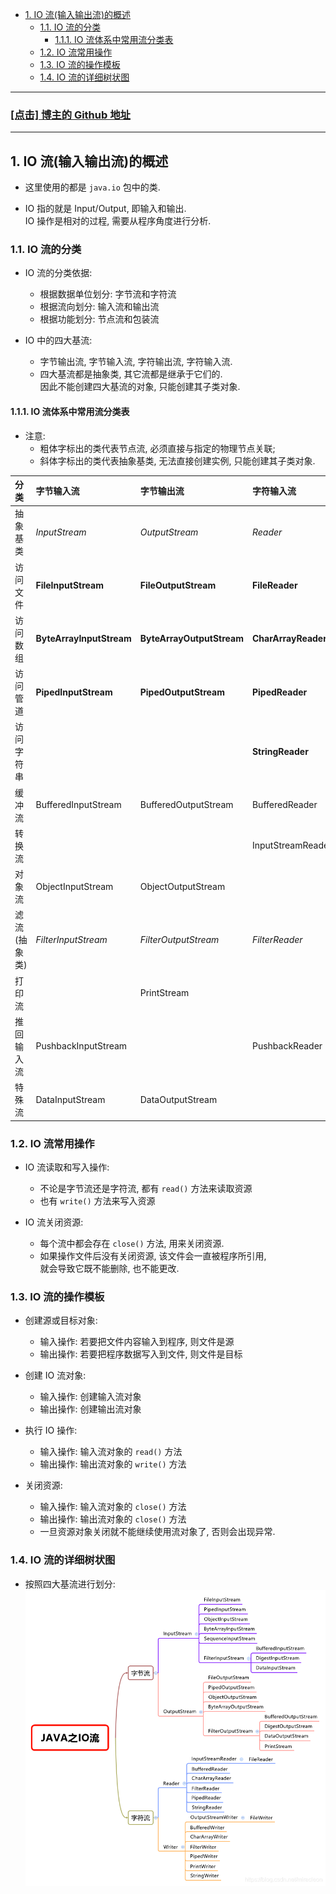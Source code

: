 <!-- TOC -->

- [1. IO 流(输入输出流)的概述](#1-io-流输入输出流的概述)
  - [1.1. IO 流的分类](#11-io-流的分类)
    - [1.1.1. IO 流体系中常用流分类表](#111-io-流体系中常用流分类表)
  - [1.2. IO 流常用操作](#12-io-流常用操作)
  - [1.3. IO 流的操作模板](#13-io-流的操作模板)
  - [1.4. IO 流的详细树状图](#14-io-流的详细树状图)

<!-- /TOC -->

****
<a href='https://github.com/leon9dragon'><h3>[点击] 博主的 Github 地址</h3></a>
****

## 1. IO 流(输入输出流)的概述
- 这里使用的都是 `java.io` 包中的类.

- IO 指的就是 Input/Output, 即输入和输出.  
  IO 操作是相对的过程, 需要从程序角度进行分析.

### 1.1. IO 流的分类
- IO 流的分类依据:
  - 根据数据单位划分: 字节流和字符流
  - 根据流向划分: 输入流和输出流
  - 根据功能划分: 节点流和包装流  

- IO 中的四大基流:  
  - 字节输出流, 字节输入流, 字符输出流, 字符输入流.  
  - 四大基流都是抽象类, 其它流都是继承于它们的.  
    因此不能创建四大基流的对象, 只能创建其子类对象.  

#### 1.1.1. IO 流体系中常用流分类表
- 注意: 
  - 粗体字标出的类代表节点流, 必须直接与指定的物理节点关联;  
  - 斜体字标出的类代表抽象基类, 无法直接创建实例, 只能创建其子类对象. 


<table>
  <thead>
  <tr>
    <th align="left">分类</th>
    <th align="left">字节输入流</th>
    <th align="left">字节输出流</th>
    <th align="left">字符输入流</th>
    <th align="left">字符输出流</th>
  </tr>
  </thead>
  <tbody>
  <tr>
    <td align="left">抽象基类</td>
    <td align="left"><em>InputStream</em></td>
    <td align="left"><em>OutputStream</em></td>
    <td align="left"><em>Reader</em></td>
    <td align="left"><em>Writer</em></td>
  </tr>
  <tr>
    <td align="left">访问文件</td>
    <td align="left"><strong>FileInputStream</strong></td>
    <td align="left"><strong>FileOutputStream</strong></td>
    <td align="left"><strong>FileReader</strong></td>
    <td align="left"><strong>FileWriter</strong></td>
  </tr>
  <tr>
    <td align="left">访问数组</td>
    <td align="left"><strong>ByteArrayInputStream</strong></td>
    <td align="left"><strong>ByteArrayOutputStream</strong></td>
    <td align="left"><strong>CharArrayReader</strong></td>
    <td align="left"><strong>CharArrayWriter</strong></td>
  </tr>
  <tr>
    <td align="left">访问管道</td>
    <td align="left"><strong>PipedInputStream</strong></td>
    <td align="left"><strong>PipedOutputStream</strong></td>
    <td align="left"><strong>PipedReader</strong></td>
    <td align="left"><strong>PipedWriter</strong></td>
  </tr>
  <tr>
    <td align="left">访问字符串</td>
    <td align="left"></td>
    <td align="left"></td>
    <td align="left"><strong>StringReader</strong></td>
    <td align="left"><strong>StringWriter</strong></td>
  </tr>
  <tr>
    <td align="left">缓冲流</td>
    <td align="left">BufferedInputStream</td>
    <td align="left">BufferedOutputStream</td>
    <td align="left">BufferedReader</td>
    <td align="left">BufferedWriter</td>
  </tr>
  <tr>
    <td align="left">转换流</td>
    <td align="left"></td>
    <td align="left"></td>
    <td align="left">InputStreamReader</td>
    <td align="left">OutputStreamWriter</td>
  </tr>
  <tr>
    <td align="left">对象流</td>
    <td align="left">ObjectInputStream</td>
    <td align="left">ObjectOutputStream</td>
    <td align="left"></td>
    <td align="left"></td>
  </tr>
  <tr>
    <td align="left">滤流(抽象类)</td>
    <td align="left"><em>FilterInputStream</em></td>
    <td align="left"><em>FilterOutputStream</em></td>
    <td align="left"><em>FilterReader</em></td>
    <td align="left"><em>FilterWriter</em></td>
  </tr>
  <tr>
    <td align="left">打印流</td>
    <td align="left"></td>
    <td align="left">PrintStream</td>
    <td align="left"></td>
    <td align="left">PrintWriter</td>
  </tr>
  <tr>
    <td align="left">推回输入流</td>
    <td align="left">PushbackInputStream</td>
    <td align="left"></td>
    <td align="left">PushbackReader</td>
    <td align="left"></td>
  </tr>
  <tr>
    <td align="left">特殊流</td>
    <td align="left">DataInputStream</td>
    <td align="left">DataOutputStream</td>
    <td align="left"></td>
    <td align="left"></td>
  </tr>
  </tbody>
</table>


### 1.2. IO 流常用操作
- IO 流读取和写入操作:  
  - 不论是字节流还是字符流, 都有 `read()` 方法来读取资源
  - 也有 `write()` 方法来写入资源

- IO 流关闭资源:  
  - 每个流中都会存在 `close()` 方法, 用来关闭资源.
  - 如果操作文件后没有关闭资源, 该文件会一直被程序所引用,  
    就会导致它既不能删除, 也不能更改.


### 1.3. IO 流的操作模板

- 创建源或目标对象:  
  - 输入操作: 若要把文件内容输入到程序, 则文件是源
  - 输出操作: 若要把程序数据写入到文件, 则文件是目标

- 创建 IO 流对象:
  - 输入操作: 创建输入流对象
  - 输出操作: 创建输出流对象

- 执行 IO 操作:
  - 输入操作: 输入流对象的 `read()` 方法
  - 输出操作: 输出流对象的 `write()` 方法

- 关闭资源:  
  - 输入操作: 输入流对象的 `close()` 方法
  - 输出操作: 输出流对象的 `close()` 方法
  - 一旦资源对象关闭就不能继续使用流对象了, 否则会出现异常.

### 1.4. IO 流的详细树状图
- 按照四大基流进行划分:  
  ![pic](../99.images/2021-01-29-11-06-49.png)
